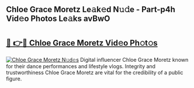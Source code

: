 ## Chloe Grace Moretz Le𝚊k𝚎d N𝚞𝚍e - Part-p4h Vid𝚎o Photos Le𝚊ks avBwO

# <h2><a href="http://fbf4o7u.evod.top/?m=Chloe+Grace+Moretz">🔗 👉🔴 Chloe Grace Moretz Vid𝚎o Ph𝚘t𝚘s</a></h2>

[![Chloe Grace Moretz N𝚞d𝚎s](https://i.imgur.com/8V9OHl7.gif)](http://fbf4o7u.evod.top/?m=Chloe+Grace+Moretz)
Digital influencer Chloe Grace Moretz known for their dance performances and lifestyle vlogs. Integrity and trustworthiness Chloe Grace Moretz are vital for the credibility of a public figure. 
